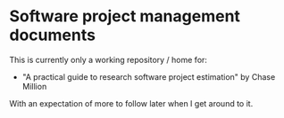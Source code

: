 # Software project management documents

This is currently only a working repository / home for:
* "A practical guide to research software project estimation" by Chase Million

With an expectation of more to follow later when I get around to it.
